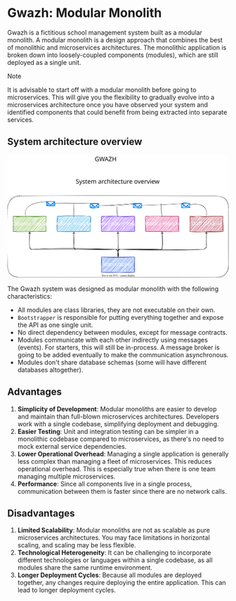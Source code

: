 # Gwazh: Modular Monolith

Gwazh is a fictitious school management system built as a modular monolith. A modular monolith is a design approach that combines the best of monolithic and microservices architectures. The monolithic application is broken down into loosely-coupled components (modules), which are still deployed as a single unit.

> [!NOTE]
> It is advisable to start off with a modular monolith before going to microservices. This will give you the flexibility to gradually evolve into a microservices architecture once you have observed your system and identified components that could benefit from being extracted into separate services.

## System architecture overview

![overview](docs/system-overview.svg)

The Gwazh system was designed as modular monolith with the following characteristics:

- All modules are class libraries, they are not executable on their own.
- `Bootstrapper` is responsible for putting everything together and expose the API as one single unit.
- No direct dependency between modules, except for message contracts.
- Modules communicate with each other indirectly using messages (events). For starters, this will still be in-process. A message broker is going to be added eventually to make the communication asynchronous.
- Modules don't share database schemas (some will have different databases altogether).

## Advantages

1. **Simplicity of Development**: Modular monoliths are easier to develop and maintain than full-blown microservices architectures. Developers work with a single codebase, simplifying deployment and debugging.
2. **Easier Testing**: Unit and integration testing can be simpler in a monolithic codebase compared to microservices, as there's no need to mock external service dependencies.
3. **Lower Operational Overhead**: Managing a single application is generally less complex than managing a fleet of microservices. This reduces operational overhead. This is especially true when there is one team managing multiple microservices.
4. **Performance**: Since all components live in a single process, communication between them is faster since there are no network calls.

## Disadvantages

1. **Limited Scalability**: Modular monoliths are not as scalable as pure microservices architectures. You may face limitations in horizontal scaling, and scaling may be less flexible.
2. **Technological Heterogeneity**: It can be challenging to incorporate different technologies or languages within a single codebase, as all modules share the same runtime environment.
3. **Longer Deployment Cycles**: Because all modules are deployed together, any changes require deploying the entire application. This can lead to longer deployment cycles.

